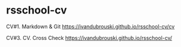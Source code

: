 # rsschool-cv
CV#1. Markdown &amp; Git
https://ivandubrouski.github.io/rsschool-cv/cv

CV#3. CV. Cross Check
https://ivandubrouski.github.io/rsschool-cv/
